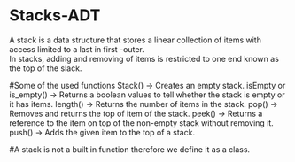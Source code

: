 # Stacks-ADT
A stack  is a data structure that stores a linear collection of items with access limited to a last in first -outer.<br />
In stacks, adding and removing of items is restricted to one end known as the top of the slack.<br />

#Some of the used functions
Stack() -> Creates an empty stack.
isEmpty or is_empty() -> Returns a boolean values to tell whether the stack is empty or it has items.
length() -> Returns the number of items in the stack.
pop() -> Removes and returns the top of item of the stack.
peek() -> Returns a reference to the item on top of the non-empty stack without removing it.
push() -> Adds the given item to the top of a stack.

#A stack is not a built in function therefore we define it as a class.

